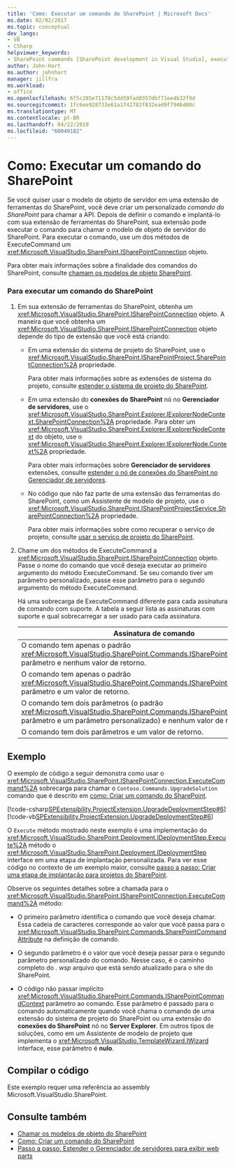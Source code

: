 ```yaml
---
title: 'Como: Executar um comando do SharePoint | Microsoft Docs'
ms.date: 02/02/2017
ms.topic: conceptual
dev_langs:
- VB
- CSharp
helpviewer_keywords:
- SharePoint commands [SharePoint development in Visual Studio], executing
author: John-Hart
ms.author: johnhart
manager: jillfra
ms.workload:
- office
ms.openlocfilehash: 6f5c285e71179c5dd59fad0357dbf71ee4b32f9d
ms.sourcegitcommit: 1fc6ee928733e61a1f42782f832ead9f7946d00c
ms.translationtype: MT
ms.contentlocale: pt-BR
ms.lasthandoff: 04/22/2019
ms.locfileid: "60049182"
---
```

# <a name="how-to-execute-a-sharepoint-command"></a>Como: Executar um comando do SharePoint
  Se você quiser usar o modelo de objeto de servidor em uma extensão de ferramentas do SharePoint, você deve criar um personalizado *comando do SharePoint* para chamar a API. Depois de definir o comando e implantá-lo com sua extensão de ferramentas do SharePoint, sua extensão pode executar o comando para chamar o modelo de objeto de servidor do SharePoint. Para executar o comando, use um dos métodos de ExecuteCommand um <xref:Microsoft.VisualStudio.SharePoint.ISharePointConnection> objeto.

 Para obter mais informações sobre a finalidade dos comandos do SharePoint, consulte [chamam os modelos de objeto SharePoint](../sharepoint/calling-into-the-sharepoint-object-models.md).

### <a name="to-execute-a-sharepoint-command"></a>Para executar um comando do SharePoint

1. Em sua extensão de ferramentas do SharePoint, obtenha um <xref:Microsoft.VisualStudio.SharePoint.ISharePointConnection> objeto. A maneira que você obtenha um <xref:Microsoft.VisualStudio.SharePoint.ISharePointConnection> objeto depende do tipo de extensão que você está criando:

    - Em uma extensão do sistema de projeto do SharePoint, use o <xref:Microsoft.VisualStudio.SharePoint.ISharePointProject.SharePointConnection%2A> propriedade.

         Para obter mais informações sobre as extensões de sistema do projeto, consulte [estender o sistema de projeto do SharePoint](../sharepoint/extending-the-sharepoint-project-system.md).

    - Em uma extensão do **conexões do SharePoint** nó no **Gerenciador de servidores**, use o <xref:Microsoft.VisualStudio.SharePoint.Explorer.IExplorerNodeContext.SharePointConnection%2A> propriedade. Para obter um <xref:Microsoft.VisualStudio.SharePoint.Explorer.IExplorerNodeContext> do objeto, use o <xref:Microsoft.VisualStudio.SharePoint.Explorer.IExplorerNode.Context%2A> propriedade.

         Para obter mais informações sobre **Gerenciador de servidores** extensões, consulte [estender o nó de conexões do SharePoint no Gerenciador de servidores](../sharepoint/extending-the-sharepoint-connections-node-in-server-explorer.md).

    - No código que não faz parte de uma extensão das ferramentas do SharePoint, como um Assistente de modelo de projeto, use o <xref:Microsoft.VisualStudio.SharePoint.ISharePointProjectService.SharePointConnection%2A> propriedade.

         Para obter mais informações sobre como recuperar o serviço de projeto, consulte [usar o serviço de projeto do SharePoint](../sharepoint/using-the-sharepoint-project-service.md).

2. Chame um dos métodos de ExecuteCommand a <xref:Microsoft.VisualStudio.SharePoint.ISharePointConnection> objeto. Passe o nome do comando que você deseja executar ao primeiro argumento do método ExecuteCommand. Se seu comando tiver um parâmetro personalizado, passe esse parâmetro para o segundo argumento do método ExecuteCommand.

     Há uma sobrecarga de ExecuteCommand diferente para cada assinatura de comando com suporte. A tabela a seguir lista as assinaturas com suporte e qual sobrecarregar a ser usado para cada assinatura.

    |Assinatura de comando|Sobrecarga de ExecuteCommand usar|
    |-----------------------|------------------------------------|
    |O comando tem apenas o padrão <xref:Microsoft.VisualStudio.SharePoint.Commands.ISharePointCommandContext> parâmetro e nenhum valor de retorno.|<xref:Microsoft.VisualStudio.SharePoint.ISharePointConnection.ExecuteCommand%2A>|
    |O comando tem apenas o padrão <xref:Microsoft.VisualStudio.SharePoint.Commands.ISharePointCommandContext> parâmetro e um valor de retorno.|<xref:Microsoft.VisualStudio.SharePoint.ISharePointConnection.ExecuteCommand%2A>|
    |O comando tem dois parâmetros (o padrão <xref:Microsoft.VisualStudio.SharePoint.Commands.ISharePointCommandContext> parâmetro e um parâmetro personalizado) e nenhum valor de retorno.|<xref:Microsoft.VisualStudio.SharePoint.ISharePointConnection.ExecuteCommand%2A>|
    |O comando tem dois parâmetros e um valor de retorno.|<xref:Microsoft.VisualStudio.SharePoint.ISharePointConnection.ExecuteCommand%2A>|

## <a name="example"></a>Exemplo
 O exemplo de código a seguir demonstra como usar o <xref:Microsoft.VisualStudio.SharePoint.ISharePointConnection.ExecuteCommand%2A> sobrecarga para chamar o `Contoso.Commands.UpgradeSolution` comando que é descrito em [como: Criar um comando do SharePoint](../sharepoint/how-to-create-a-sharepoint-command.md).

 [!code-csharp[SPExtensibility.ProjectExtension.UpgradeDeploymentStep#6](../sharepoint/codesnippet/CSharp/UpgradeDeploymentStep/deploymentstepextension/upgradestep.cs#6)]
 [!code-vb[SPExtensibility.ProjectExtension.UpgradeDeploymentStep#6](../sharepoint/codesnippet/VisualBasic/upgradedeploymentstep/deploymentstepextension/upgradestep.vb#6)]

 O `Execute` método mostrado neste exemplo é uma implementação do <xref:Microsoft.VisualStudio.SharePoint.Deployment.IDeploymentStep.Execute%2A> método o <xref:Microsoft.VisualStudio.SharePoint.Deployment.IDeploymentStep> interface em uma etapa de implantação personalizada. Para ver esse código no contexto de um exemplo maior, consulte [passo a passo: Criar uma etapa de implantação para projetos do SharePoint](../sharepoint/walkthrough-creating-a-custom-deployment-step-for-sharepoint-projects.md).

 Observe os seguintes detalhes sobre a chamada para o <xref:Microsoft.VisualStudio.SharePoint.ISharePointConnection.ExecuteCommand%2A> método:

- O primeiro parâmetro identifica o comando que você deseja chamar. Essa cadeia de caracteres corresponde ao valor que você passa para o <xref:Microsoft.VisualStudio.SharePoint.Commands.SharePointCommandAttribute> na definição de comando.

- O segundo parâmetro é o valor que você deseja passar para o segundo parâmetro personalizado do comando. Nesse caso, é o caminho completo do *. wsp* arquivo que está sendo atualizado para o site do SharePoint.

- O código não passar implícito <xref:Microsoft.VisualStudio.SharePoint.Commands.ISharePointCommandContext> parâmetro ao comando. Esse parâmetro é passado para o comando automaticamente quando você chama o comando de uma extensão do sistema de projeto do SharePoint ou uma extensão do **conexões do SharePoint** nó no **Server Explorer**. Em outros tipos de soluções, como em um Assistente de modelo de projeto que implementa o <xref:Microsoft.VisualStudio.TemplateWizard.IWizard> interface, esse parâmetro é **nulo**.

## <a name="compile-the-code"></a>Compilar o código
 Este exemplo requer uma referência ao assembly Microsoft.VisualStudio.SharePoint.

## <a name="see-also"></a>Consulte também
- [Chamar os modelos de objeto do SharePoint](../sharepoint/calling-into-the-sharepoint-object-models.md)
- [Como: Criar um comando do SharePoint](../sharepoint/how-to-create-a-sharepoint-command.md)
- [Passo a passo: Estender o Gerenciador de servidores para exibir web parts](../sharepoint/walkthrough-extending-server-explorer-to-display-web-parts.md)
